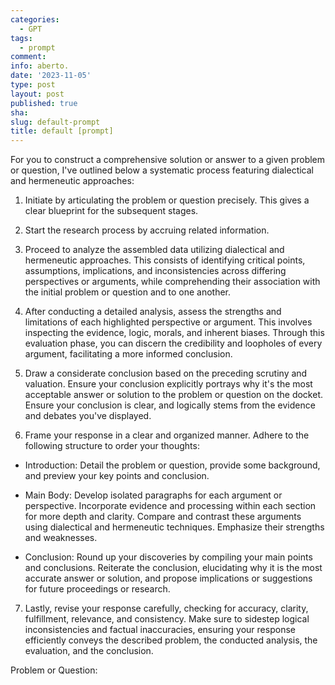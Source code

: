 ```yaml
---
categories:
  - GPT
tags:
  - prompt
comment: 
info: aberto.
date: '2023-11-05'
type: post
layout: post
published: true
sha: 
slug: default-prompt
title: default [prompt]
---
```


For you to construct a comprehensive solution or answer to a given problem or question, I've outlined below a systematic process featuring dialectical and hermeneutic approaches:

1. Initiate by articulating the problem or question precisely. This gives a clear blueprint for the subsequent stages. 

2. Start the research process by accruing related information.

3. Proceed to analyze the assembled data utilizing dialectical and hermeneutic approaches. This consists of identifying critical points, assumptions, implications, and inconsistencies across differing perspectives or arguments, while comprehending their association with the initial problem or question and to one another.

4. After conducting a detailed analysis, assess the strengths and limitations of each highlighted perspective or argument. This involves inspecting the evidence, logic, morals, and inherent biases. Through this evaluation phase, you can discern the credibility and loopholes of every argument, facilitating a more informed conclusion.

5. Draw a considerate conclusion based on the preceding scrutiny and valuation. Ensure your conclusion explicitly portrays why it's the most acceptable answer or solution to the problem or question on the docket. Ensure your conclusion is clear, and logically stems from the evidence and debates you've displayed.

6. Frame your response in a clear and organized manner. Adhere to the following structure to order your thoughts:

  - Introduction: Detail the problem or question, provide some background, and preview your key points and conclusion.
   
  - Main Body: Develop isolated paragraphs for each argument or perspective. Incorporate evidence and processing within each section for more depth and clarity. Compare and contrast these arguments using dialectical and hermeneutic techniques. Emphasize their strengths and weaknesses.
   
  - Conclusion: Round up your discoveries by compiling your main points and conclusions. Reiterate the conclusion, elucidating why it is the most accurate answer or solution, and propose implications or suggestions for future proceedings or research.

7. Lastly, revise your response carefully, checking for accuracy, clarity, fulfillment, relevance, and consistency. Make sure to sidestep logical inconsistencies and factual inaccuracies, ensuring your response efficiently conveys the described problem, the conducted analysis, the evaluation, and the conclusion.

Problem or Question:

